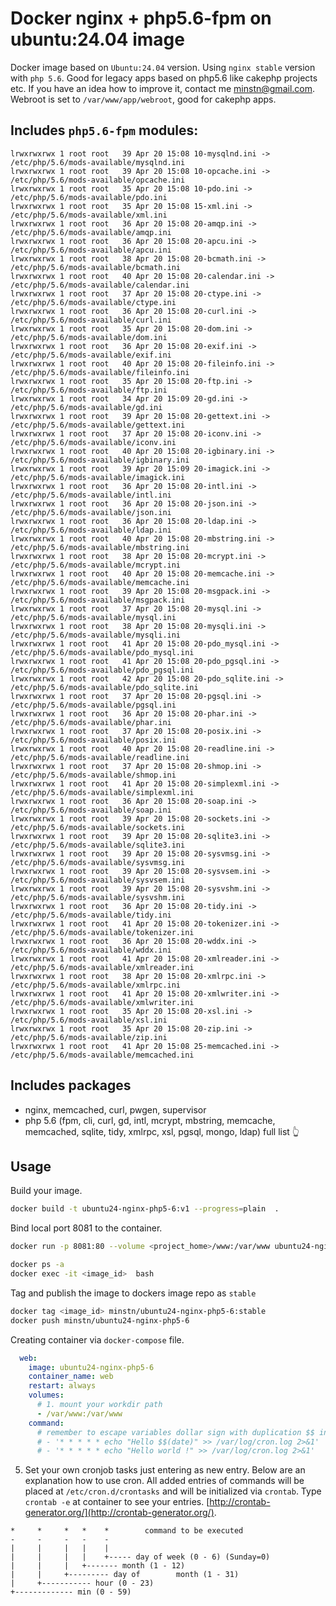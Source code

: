 # Docker nginx + php5.6-fpm on ubuntu:24.04 image

Docker image based on `Ubuntu:24.04` version. Using `nginx stable` version with `php 5.6`.
Good for legacy apps based on php5.6 like cakephp projects etc.
If you have an idea how to improve it, contact me <minstn@gmail.com>.
Webroot is set to `/var/www/app/webroot`, good for cakephp apps.

## Includes `php5.6-fpm` modules:

```
lrwxrwxrwx 1 root root   39 Apr 20 15:08 10-mysqlnd.ini -> /etc/php/5.6/mods-available/mysqlnd.ini
lrwxrwxrwx 1 root root   39 Apr 20 15:08 10-opcache.ini -> /etc/php/5.6/mods-available/opcache.ini
lrwxrwxrwx 1 root root   35 Apr 20 15:08 10-pdo.ini -> /etc/php/5.6/mods-available/pdo.ini
lrwxrwxrwx 1 root root   35 Apr 20 15:08 15-xml.ini -> /etc/php/5.6/mods-available/xml.ini
lrwxrwxrwx 1 root root   36 Apr 20 15:08 20-amqp.ini -> /etc/php/5.6/mods-available/amqp.ini
lrwxrwxrwx 1 root root   36 Apr 20 15:08 20-apcu.ini -> /etc/php/5.6/mods-available/apcu.ini
lrwxrwxrwx 1 root root   38 Apr 20 15:08 20-bcmath.ini -> /etc/php/5.6/mods-available/bcmath.ini
lrwxrwxrwx 1 root root   40 Apr 20 15:08 20-calendar.ini -> /etc/php/5.6/mods-available/calendar.ini
lrwxrwxrwx 1 root root   37 Apr 20 15:08 20-ctype.ini -> /etc/php/5.6/mods-available/ctype.ini
lrwxrwxrwx 1 root root   36 Apr 20 15:08 20-curl.ini -> /etc/php/5.6/mods-available/curl.ini
lrwxrwxrwx 1 root root   35 Apr 20 15:08 20-dom.ini -> /etc/php/5.6/mods-available/dom.ini
lrwxrwxrwx 1 root root   36 Apr 20 15:08 20-exif.ini -> /etc/php/5.6/mods-available/exif.ini
lrwxrwxrwx 1 root root   40 Apr 20 15:08 20-fileinfo.ini -> /etc/php/5.6/mods-available/fileinfo.ini
lrwxrwxrwx 1 root root   35 Apr 20 15:08 20-ftp.ini -> /etc/php/5.6/mods-available/ftp.ini
lrwxrwxrwx 1 root root   34 Apr 20 15:09 20-gd.ini -> /etc/php/5.6/mods-available/gd.ini
lrwxrwxrwx 1 root root   39 Apr 20 15:08 20-gettext.ini -> /etc/php/5.6/mods-available/gettext.ini
lrwxrwxrwx 1 root root   37 Apr 20 15:08 20-iconv.ini -> /etc/php/5.6/mods-available/iconv.ini
lrwxrwxrwx 1 root root   40 Apr 20 15:08 20-igbinary.ini -> /etc/php/5.6/mods-available/igbinary.ini
lrwxrwxrwx 1 root root   39 Apr 20 15:09 20-imagick.ini -> /etc/php/5.6/mods-available/imagick.ini
lrwxrwxrwx 1 root root   36 Apr 20 15:08 20-intl.ini -> /etc/php/5.6/mods-available/intl.ini
lrwxrwxrwx 1 root root   36 Apr 20 15:08 20-json.ini -> /etc/php/5.6/mods-available/json.ini
lrwxrwxrwx 1 root root   36 Apr 20 15:08 20-ldap.ini -> /etc/php/5.6/mods-available/ldap.ini
lrwxrwxrwx 1 root root   40 Apr 20 15:08 20-mbstring.ini -> /etc/php/5.6/mods-available/mbstring.ini
lrwxrwxrwx 1 root root   38 Apr 20 15:08 20-mcrypt.ini -> /etc/php/5.6/mods-available/mcrypt.ini
lrwxrwxrwx 1 root root   40 Apr 20 15:08 20-memcache.ini -> /etc/php/5.6/mods-available/memcache.ini
lrwxrwxrwx 1 root root   39 Apr 20 15:08 20-msgpack.ini -> /etc/php/5.6/mods-available/msgpack.ini
lrwxrwxrwx 1 root root   37 Apr 20 15:08 20-mysql.ini -> /etc/php/5.6/mods-available/mysql.ini
lrwxrwxrwx 1 root root   38 Apr 20 15:08 20-mysqli.ini -> /etc/php/5.6/mods-available/mysqli.ini
lrwxrwxrwx 1 root root   41 Apr 20 15:08 20-pdo_mysql.ini -> /etc/php/5.6/mods-available/pdo_mysql.ini
lrwxrwxrwx 1 root root   41 Apr 20 15:08 20-pdo_pgsql.ini -> /etc/php/5.6/mods-available/pdo_pgsql.ini
lrwxrwxrwx 1 root root   42 Apr 20 15:08 20-pdo_sqlite.ini -> /etc/php/5.6/mods-available/pdo_sqlite.ini
lrwxrwxrwx 1 root root   37 Apr 20 15:08 20-pgsql.ini -> /etc/php/5.6/mods-available/pgsql.ini
lrwxrwxrwx 1 root root   36 Apr 20 15:08 20-phar.ini -> /etc/php/5.6/mods-available/phar.ini
lrwxrwxrwx 1 root root   37 Apr 20 15:08 20-posix.ini -> /etc/php/5.6/mods-available/posix.ini
lrwxrwxrwx 1 root root   40 Apr 20 15:08 20-readline.ini -> /etc/php/5.6/mods-available/readline.ini
lrwxrwxrwx 1 root root   37 Apr 20 15:08 20-shmop.ini -> /etc/php/5.6/mods-available/shmop.ini
lrwxrwxrwx 1 root root   41 Apr 20 15:08 20-simplexml.ini -> /etc/php/5.6/mods-available/simplexml.ini
lrwxrwxrwx 1 root root   36 Apr 20 15:08 20-soap.ini -> /etc/php/5.6/mods-available/soap.ini
lrwxrwxrwx 1 root root   39 Apr 20 15:08 20-sockets.ini -> /etc/php/5.6/mods-available/sockets.ini
lrwxrwxrwx 1 root root   39 Apr 20 15:08 20-sqlite3.ini -> /etc/php/5.6/mods-available/sqlite3.ini
lrwxrwxrwx 1 root root   39 Apr 20 15:08 20-sysvmsg.ini -> /etc/php/5.6/mods-available/sysvmsg.ini
lrwxrwxrwx 1 root root   39 Apr 20 15:08 20-sysvsem.ini -> /etc/php/5.6/mods-available/sysvsem.ini
lrwxrwxrwx 1 root root   39 Apr 20 15:08 20-sysvshm.ini -> /etc/php/5.6/mods-available/sysvshm.ini
lrwxrwxrwx 1 root root   36 Apr 20 15:08 20-tidy.ini -> /etc/php/5.6/mods-available/tidy.ini
lrwxrwxrwx 1 root root   41 Apr 20 15:08 20-tokenizer.ini -> /etc/php/5.6/mods-available/tokenizer.ini
lrwxrwxrwx 1 root root   36 Apr 20 15:08 20-wddx.ini -> /etc/php/5.6/mods-available/wddx.ini
lrwxrwxrwx 1 root root   41 Apr 20 15:08 20-xmlreader.ini -> /etc/php/5.6/mods-available/xmlreader.ini
lrwxrwxrwx 1 root root   38 Apr 20 15:08 20-xmlrpc.ini -> /etc/php/5.6/mods-available/xmlrpc.ini
lrwxrwxrwx 1 root root   41 Apr 20 15:08 20-xmlwriter.ini -> /etc/php/5.6/mods-available/xmlwriter.ini
lrwxrwxrwx 1 root root   35 Apr 20 15:08 20-xsl.ini -> /etc/php/5.6/mods-available/xsl.ini
lrwxrwxrwx 1 root root   35 Apr 20 15:08 20-zip.ini -> /etc/php/5.6/mods-available/zip.ini
lrwxrwxrwx 1 root root   41 Apr 20 15:08 25-memcached.ini -> /etc/php/5.6/mods-available/memcached.ini
```

## Includes packages

 * nginx, memcached, curl, pwgen, supervisor
 * php 5.6 (fpm, cli, curl, gd, intl, mcrypt, mbstring, memcache, memcached, sqlite, tidy, xmlrpc, xsl, pgsql, mongo, ldap) full list 👆


## Usage

Build your image.

```sh
docker build -t ubuntu24-nginx-php5-6:v1 --progress=plain  .
```

Bind local port 8081 to the container.

```sh
docker run -p 8081:80 --volume <project_home>/www:/var/www ubuntu24-nginx-php5-6:v1
```

```sh
docker ps -a
docker exec -it <image_id>  bash
```

Tag and publish the image to dockers image repo as `stable`

```sh
docker tag <image_id> minstn/ubuntu24-nginx-php5-6:stable
docker push minstn/ubuntu24-nginx-php5-6
```

Creating container via `docker-compose` file.

```yaml
  web:
    image: ubuntu24-nginx-php5-6
    container_name: web
    restart: always
    volumes:
      # 1. mount your workdir path
      - /var/www:/var/www
    command:
      # remember to escape variables dollar sign with duplication $$ instead $
      # - '* * * * * echo "Hello $$(date)" >> /var/log/cron.log 2>&1'
      # - '* * * * * echo "Hello world !" >> /var/log/cron.log 2>&1'
```



 5. Set your own cronjob tasks just entering as new entry. Below are an explanation how to use cron. All added entries of commands will be placed at `/etc/cron.d/crontasks` and will be initialized via `crontab`. Type `crontab -e` at container to see your entries. [http://crontab-generator.org/](http://crontab-generator.org/).

```
*     *     *   *    *        command to be executed
-     -     -   -    -
|     |     |   |    |
|     |     |   |    +----- day of week (0 - 6) (Sunday=0)
|     |     |   +------- month (1 - 12)
|     |     +--------- day of        month (1 - 31)
|     +----------- hour (0 - 23)
+------------- min (0 - 59)
```